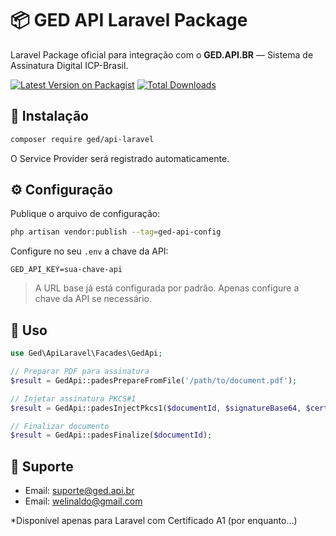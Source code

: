 # 📦 GED API Laravel Package

Laravel Package oficial para integração com o **GED.API.BR** — Sistema de Assinatura Digital ICP-Brasil.

[![Latest Version on Packagist](https://img.shields.io/packagist/v/ged/api-laravel.svg)](https://packagist.org/packages/ged/api-laravel)
[![Total Downloads](https://img.shields.io/packagist/dt/ged/api-laravel.svg)](https://packagist.org/packages/ged/api-laravel)

## 🚀 Instalação

```bash
composer require ged/api-laravel
```

O Service Provider será registrado automaticamente.

## ⚙️ Configuração

Publique o arquivo de configuração:

```bash
php artisan vendor:publish --tag=ged-api-config
```

Configure no seu `.env` a chave da API:

```env
GED_API_KEY=sua-chave-api
```

> A URL base já está configurada por padrão. Apenas configure a chave da API se necessário.

## 📖 Uso

```php
use Ged\ApiLaravel\Facades\GedApi;

// Preparar PDF para assinatura
$result = GedApi::padesPrepareFromFile('/path/to/document.pdf');

// Injetar assinatura PKCS#1
$result = GedApi::padesInjectPkcs1($documentId, $signatureBase64, $certificateBase64);

// Finalizar documento
$result = GedApi::padesFinalize($documentId);
```

## 🤝 Suporte

- Email: suporte@ged.api.br
- Email: welinaldo@gmail.com

*Disponível apenas para Laravel com Certificado A1 (por enquanto...)

